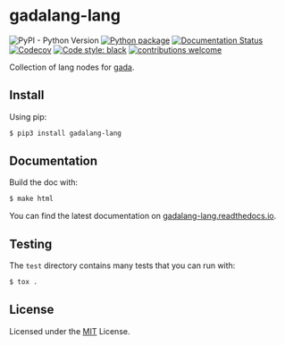 # gadalang-lang

![PyPI - Python Version](https://img.shields.io/pypi/pyversions/gadalang-lang)
[![Python package](https://img.shields.io/github/workflow/status/gadalang/gadalang-lang/Python%20package)](https://github.com/gadalang/gadalang-lang/actions/workflows/python-package.yml)
[![Documentation Status](https://readthedocs.org/projects/gadalang-lang/badge/?version=latest)](https://gadalang-lang.readthedocs.io/en/latest/?badge=latest)
[![Codecov](https://img.shields.io/codecov/c/gh/gadalang/gadalang-lang?token=4CSJTL1ZML)](https://codecov.io/gh/gadalang/gadalang-lang)
[![Code style: black](https://img.shields.io/badge/code%20style-black-000000.svg)](https://github.com/psf/black)
[![contributions welcome](https://img.shields.io/badge/contributions-welcome-brightgreen.svg?style=flat)](https://github.com/gadalang/gadalang-lang/issues)

Collection of lang nodes for [gada](https://github.com/gadalang/gada).

## Install

Using pip:

```bash
$ pip3 install gadalang-lang
```

## Documentation

Build the doc with:

```bash
$ make html
```

You can find the latest documentation on [gadalang-lang.readthedocs.io](https://gadalang-lang.readthedocs.io/).

## Testing

The `test` directory contains many tests that you can run with:

```python
$ tox .
```

## License

Licensed under the [MIT](LICENSE) License.
